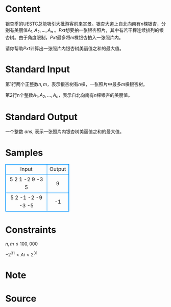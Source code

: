 
# Content

银杏季的UESTC总能吸引大批游客前来赏景。银杏大道上自北向南有$n$棵银杏，分别有美丽值$A_1,A_2,...,A_n$ 。$Pxt$想要拍一张银杏照片，其中有若干棵连续排列的银杏树。由于角度限制，$Pxt$最多将$m$棵银杏拍入一张照片内。

请你帮助$Pxt$计算出一张照片内银杏树美丽值之和的最大值。

# Standard Input

第1行两个正整数$n,m$，表示银杏树有$n$棵，一张照片中最多$m$棵银杏树。

第2行n个整数$A_1,A_2,...,A_n$，表示自北向南有$n$棵银杏的美丽值。

# Standard Output

一个整数 $ans$, 表示一张照片内银杏树美丽值之和的最大值。

# Samples

<style>
        table,table tr th, table tr td { border:1px solid #0094ff; }
        table { width: 200px; min-height: 25px; line-height: 25px; text-align: center; border-collapse: collapse;}   
    </style>
<table>
	<tr>
		<td>Input</td>
		<td>Output</td>
	</tr>
<tr><td>5 2 
1 -2 9 -3 5</td><td>9</td></tr><tr><td>5 2 
-1 -2 -9 -3 -5</td><td>-1</td></tr></table>


# Constraints

$n,m \leq 100,000$

$−2^{31}<Ai<2^{31}$

# Note



# Source


